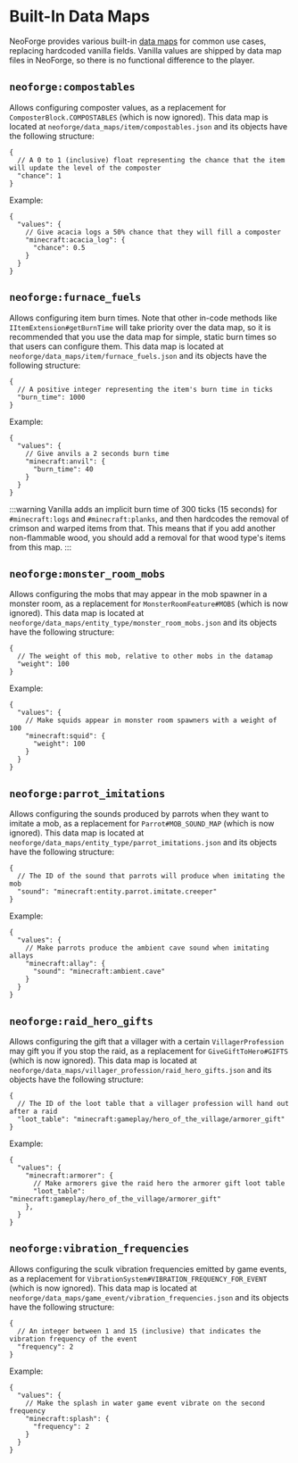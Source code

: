 # Built-In Data Maps

NeoForge provides various built-in [data maps][datamap] for common use cases, replacing hardcoded vanilla fields. Vanilla values are shipped by data map files in NeoForge, so there is no functional difference to the player.

## `neoforge:compostables`

Allows configuring composter values, as a replacement for `ComposterBlock.COMPOSTABLES` (which is now ignored). This data map is located at `neoforge/data_maps/item/compostables.json` and its objects have the following structure:

```json5
{
  // A 0 to 1 (inclusive) float representing the chance that the item will update the level of the composter
  "chance": 1
}
```

Example:

```json5
{
  "values": {
    // Give acacia logs a 50% chance that they will fill a composter
    "minecraft:acacia_log": {
      "chance": 0.5
    }
  }
}
```

## `neoforge:furnace_fuels`

Allows configuring item burn times. Note that other in-code methods like `IItemExtension#getBurnTime` will take priority over the data map, so it is recommended that you use the data map for simple, static burn times so that users can configure them. This data map is located at `neoforge/data_maps/item/furnace_fuels.json` and its objects have the following structure:

```json5
{
  // A positive integer representing the item's burn time in ticks
  "burn_time": 1000
}
```

Example:

```json5
{
  "values": {
    // Give anvils a 2 seconds burn time
    "minecraft:anvil": {
      "burn_time": 40
    }
  }
}
```

:::warning
Vanilla adds an implicit burn time of 300 ticks (15 seconds) for `#minecraft:logs` and `#minecraft:planks`, and then hardcodes the removal of crimson and warped items from that. This means that if you add another non-flammable wood, you should add a removal for that wood type's items from this map.
:::

## `neoforge:monster_room_mobs`

Allows configuring the mobs that may appear in the mob spawner in a monster room, as a replacement for `MonsterRoomFeature#MOBS` (which is now ignored). This data map is located at `neoforge/data_maps/entity_type/monster_room_mobs.json` and its objects have the following structure:

```json5
{
  // The weight of this mob, relative to other mobs in the datamap
  "weight": 100
}
```

Example:

```json5
{
  "values": {
    // Make squids appear in monster room spawners with a weight of 100
    "minecraft:squid": {
      "weight": 100
    }
  }
}
```

## `neoforge:parrot_imitations`

Allows configuring the sounds produced by parrots when they want to imitate a mob, as a replacement for `Parrot#MOB_SOUND_MAP` (which is now ignored). This data map is located at `neoforge/data_maps/entity_type/parrot_imitations.json` and its objects have the following structure:

```json5
{
  // The ID of the sound that parrots will produce when imitating the mob
  "sound": "minecraft:entity.parrot.imitate.creeper"
}
```

Example:

```json5
{
  "values": {
    // Make parrots produce the ambient cave sound when imitating allays
    "minecraft:allay": {
      "sound": "minecraft:ambient.cave"
    }
  }
}
```

## `neoforge:raid_hero_gifts`

Allows configuring the gift that a villager with a certain `VillagerProfession` may gift you if you stop the raid, as a replacement for `GiveGiftToHero#GIFTS` (which is now ignored). This data map is located at `neoforge/data_maps/villager_profession/raid_hero_gifts.json` and its objects have the following structure:

```json5
{
  // The ID of the loot table that a villager profession will hand out after a raid
  "loot_table": "minecraft:gameplay/hero_of_the_village/armorer_gift"
}
```

Example:

```json5
{
  "values": {
    "minecraft:armorer": {
      // Make armorers give the raid hero the armorer gift loot table
      "loot_table": "minecraft:gameplay/hero_of_the_village/armorer_gift"
    },
  }
}
```

## `neoforge:vibration_frequencies`

Allows configuring the sculk vibration frequencies emitted by game events, as a replacement for `VibrationSystem#VIBRATION_FREQUENCY_FOR_EVENT` (which is now ignored). This data map is located at `neoforge/data_maps/game_event/vibration_frequencies.json` and its objects have the following structure:

```json5
{
  // An integer between 1 and 15 (inclusive) that indicates the vibration frequency of the event
  "frequency": 2
}
```

Example:

```json5
{
  "values": {
    // Make the splash in water game event vibrate on the second frequency
    "minecraft:splash": {
      "frequency": 2
    }
  }
}
```

[datamap]: index.md
